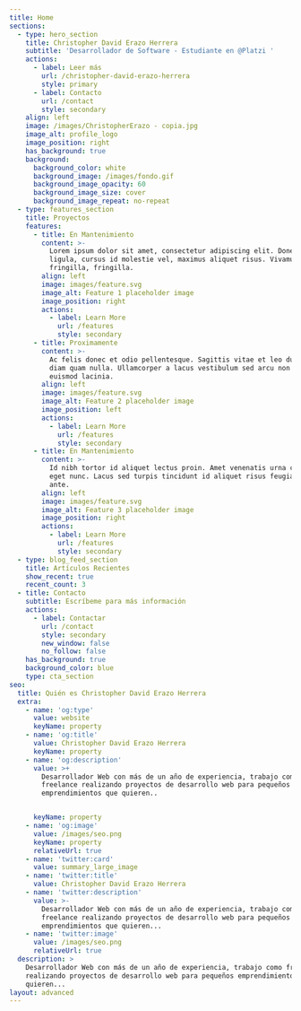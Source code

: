 ```yaml
---
title: Home
sections:
  - type: hero_section
    title: Christopher David Erazo Herrera
    subtitle: 'Desarrollador de Software - Estudiante en @Platzi '
    actions:
      - label: Leer más
        url: /christopher-david-erazo-herrera
        style: primary
      - label: Contacto
        url: /contact
        style: secondary
    align: left
    image: /images/ChristopherErazo - copia.jpg
    image_alt: profile_logo
    image_position: right
    has_background: true
    background:
      background_color: white
      background_image: /images/fondo.gif
      background_image_opacity: 60
      background_image_size: cover
      background_image_repeat: no-repeat
  - type: features_section
    title: Proyectos
    features:
      - title: En Mantenimiento
        content: >-
          Lorem ipsum dolor sit amet, consectetur adipiscing elit. Donec nisl
          ligula, cursus id molestie vel, maximus aliquet risus. Vivamus in nibh
          fringilla, fringilla.
        align: left
        image: images/feature.svg
        image_alt: Feature 1 placeholder image
        image_position: right
        actions:
          - label: Learn More
            url: /features
            style: secondary
      - title: Proximamente
        content: >-
          Ac felis donec et odio pellentesque. Sagittis vitae et leo duis ut
          diam quam nulla. Ullamcorper a lacus vestibulum sed arcu non odio
          euismod lacinia.
        align: left
        image: images/feature.svg
        image_alt: Feature 2 placeholder image
        image_position: left
        actions:
          - label: Learn More
            url: /features
            style: secondary
      - title: En Mantenimiento
        content: >-
          Id nibh tortor id aliquet lectus proin. Amet venenatis urna cursus
          eget nunc. Lacus sed turpis tincidunt id aliquet risus feugiat in
          ante.
        align: left
        image: images/feature.svg
        image_alt: Feature 3 placeholder image
        image_position: right
        actions:
          - label: Learn More
            url: /features
            style: secondary
  - type: blog_feed_section
    title: Artículos Recientes
    show_recent: true
    recent_count: 3
  - title: Contacto
    subtitle: Escríbeme para más información
    actions:
      - label: Contactar
        url: /contact
        style: secondary
        new_window: false
        no_follow: false
    has_background: true
    background_color: blue
    type: cta_section
seo:
  title: Quién es Christopher David Erazo Herrera
  extra:
    - name: 'og:type'
      value: website
      keyName: property
    - name: 'og:title'
      value: Christopher David Erazo Herrera
      keyName: property
    - name: 'og:description'
      value: >+
        Desarrollador Web con más de un año de experiencia, trabajo como
        freelance realizando proyectos de desarrollo web para pequeños
        emprendimientos que quieren..


      keyName: property
    - name: 'og:image'
      value: /images/seo.png
      keyName: property
      relativeUrl: true
    - name: 'twitter:card'
      value: summary_large_image
    - name: 'twitter:title'
      value: Christopher David Erazo Herrera
    - name: 'twitter:description'
      value: >-
        Desarrollador Web con más de un año de experiencia, trabajo como
        freelance realizando proyectos de desarrollo web para pequeños
        emprendimientos que quieren...
    - name: 'twitter:image'
      value: /images/seo.png
      relativeUrl: true
  description: >
    Desarrollador Web con más de un año de experiencia, trabajo como freelance
    realizando proyectos de desarrollo web para pequeños emprendimientos que
    quieren...
layout: advanced
---
```


